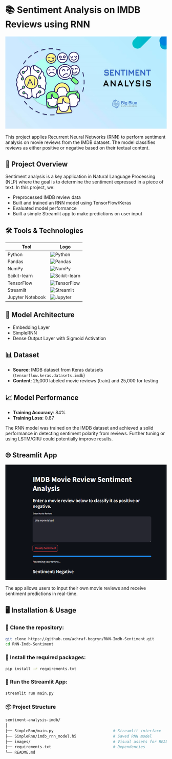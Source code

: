 # 📚 Sentiment Analysis on IMDB Reviews using RNN

![Model Architecture](images/sentiment-analysis.PNG)


This project applies Recurrent Neural Networks (RNN) to perform sentiment analysis on movie reviews from the IMDB dataset. The model classifies reviews as either positive or negative based on their textual content.

## 🚀 Project Overview

Sentiment analysis is a key application in Natural Language Processing (NLP) where the goal is to determine the sentiment expressed in a piece of text. In this project, we:

- Preprocessed IMDB review data
- Built and trained an RNN model using TensorFlow/Keras
- Evaluated model performance
- Built a simple Streamlit app to make predictions on user input

## 🛠️ Tools & Technologies

| Tool           | Logo |
|----------------|------|
| Python         | ![Python](https://img.shields.io/badge/Python-3776AB?style=for-the-badge&logo=python&logoColor=white) |
| Pandas         | ![Pandas](https://img.shields.io/badge/Pandas-150458?style=for-the-badge&logo=pandas&logoColor=white) |
| NumPy          | ![NumPy](https://img.shields.io/badge/NumPy-013243?style=for-the-badge&logo=numpy&logoColor=white) |
| Scikit-learn   | ![Scikit-learn](https://img.shields.io/badge/Scikit--learn-F7931E?style=for-the-badge&logo=scikit-learn&logoColor=white) |
| TensorFlow     | ![TensorFlow](https://img.shields.io/badge/TensorFlow-FF6F00?style=for-the-badge&logo=tensorflow&logoColor=white) |
| Streamlit      | ![Streamlit](https://img.shields.io/badge/Streamlit-FF4B4B?style=for-the-badge&logo=streamlit&logoColor=white) |
| Jupyter Notebook | ![Jupyter](https://img.shields.io/badge/Jupyter-F37626?style=for-the-badge&logo=jupyter&logoColor=white) |




## 🧠 Model Architecture

- Embedding Layer
- SimpleRNN 
- Dense Output Layer with Sigmoid Activation

## 📊 Dataset

- **Source**: IMDB dataset from Keras datasets (`tensorflow.keras.datasets.imdb`)
- **Content**: 25,000 labeled movie reviews (train) and 25,000 for testing

## 📈 Model Performance

- **Training Accuracy**: 84%
- **Training Loss**: 0.87

The RNN model was trained on the IMDB dataset and achieved a solid performance in detecting sentiment polarity from reviews. Further tuning or using LSTM/GRU could potentially improve results.


## 🌐 Streamlit App

![Model Architecture](images/streamlit-app.PNG)



The app allows users to input their own movie reviews and receive sentiment predictions in real-time.

## 🖥️ Installation & Usage

### 🔹 Clone the repository:

```bash
git clone https://github.com/achraf-bogryn/RNN-Imdb-Sentiment.git
cd RNN-Imdb-Sentiment
```

### 🔹 Install the required packages:
```bash
pip install -r requirements.txt
```

### 🔹 Run the Streamlit App:
```bash
streamlit run main.py
```

### 📦 Project Structure
```bash 
sentiment-analysis-imdb/
│
├── SimpleRnn/main.py                          # Streamlit interface
├── SimpleRnn/imdb_rnn_model.h5                # Saved RNN model
├── images/                                    # Visual assets for README
├── requirements.txt                           # Dependencies
└── README.md
```
